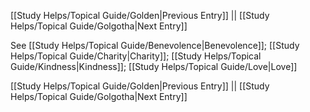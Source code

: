 [[Study Helps/Topical Guide/Golden|Previous Entry]]  ||  [[Study Helps/Topical Guide/Golgotha|Next Entry]]

 See [[Study Helps/Topical Guide/Benevolence|Benevolence]]; [[Study Helps/Topical Guide/Charity|Charity]]; [[Study Helps/Topical Guide/Kindness|Kindness]]; [[Study Helps/Topical Guide/Love|Love]]

[[Study Helps/Topical Guide/Golden|Previous Entry]]  ||  [[Study Helps/Topical Guide/Golgotha|Next Entry]]